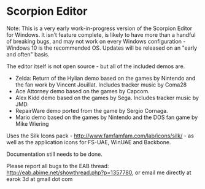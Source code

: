 # Scorpion Editor

Note: This is a very early work-in-progress version of the Scorpion Editor for Windows. It isn't feature complete, is likely to have more than a handful of breaking bugs, and may not work on every Windows configuration - Windows 10 is the recommended OS. Updates will be released on an "early and often" basis.

The editor itself is not open source - but all of the included demos are.

* Zelda: Return of the Hylian demo based on the games by Nintendo and the fan work by Vincent Jouillat. Includes tracker music by Coma28
* Ace Attorney demo based on the games by Capcom.
* Alex Kidd demo based on the games by Sega. Includes tracker music by JMD. 
* RepairWare demo ported from the game by Sergio Cornaga.
* Mario demo based on the games by Nintendo and the DOS fan game by Mike Wiering

Uses the Silk Icons pack - http://www.famfamfam.com/lab/icons/silk/ - as well as the application icons for FS-UAE, WinUAE and Backbone.

Documentation still needs to be done.

Please report all bugs to the EAB thread: http://eab.abime.net/showthread.php?p=1357780, or email me directly at earok 3d at gmail dot com
